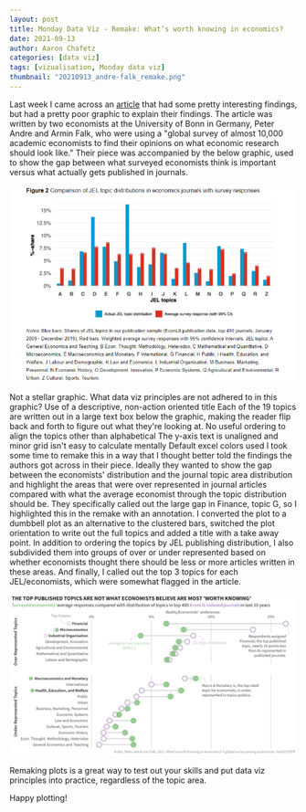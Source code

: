 ```yaml
---
layout: post
title: Monday Data Viz - Remake: What’s worth knowing in economics?
date: 2021-09-13
author: Aaron Chafetz
categories: [data viz]
tags: [vizualisation, Monday data viz]
thumbnail: "20210913_andre-falk_remake.png"
---
```


 Last week I came across an [article](https://voxeu.org/article/what-s-worth-knowing-economics-global-survey-among-economists) that had some pretty interesting findings, but had a pretty poor graphic to explain their findings. The article was written by two economists at the University of Bonn in Germany, Peter Andre and Armin Falk, who were using a "global survey of almost 10,000 academic economists to find their opinions on what economic research should look like." Their piece was accompanied by the below graphic, used to show the gap between what surveyed economists think is important versus what actually gets published in journals. 

![Clustered Bar plot](/assets/img/posts/20210913_andre-falk_clustered-bar.png)

Not a stellar graphic. What data viz principles are not adhered to in this graphic?
Use of a descriptive, non-action oriented title
Each of the 19 topics are written out in a large text box below the graphic, making the reader flip back and forth to figure out what they're looking at.
No useful ordering to align the topics other than alphabetical
The y-axis text is unaligned and minor grid isn't easy to calculate mentally
Default excel colors used
I took some time to remake this in a way that I thought better told the findings the authors got across in their piece. Ideally they wanted to show the gap between the economists' distribution and the journal topic area distribution and highlight the areas that were over represented in journal articles compared with what the average economist through the topic distribution should be. They specifically called out the large gap in Finance, topic G, so I highlighted this in the remake with an annotation. I converted the plot to a dumbbell plot as an alternative to the clustered bars, switched the plot orientation to write out the full topics and added a title with a take away point. In addition to ordering the topics by JEL publishing distribution, I also subdivided them into groups of over or under represented based on whether economists thought there should be less or more articles written in these areas. And finally, I called out the top 3 topics for each JEL/economists, which were somewhat flagged in the article.

![Plot remake](/assets/img/posts/20210913_andre-falk_remake.png)

Remaking plots is a great way to test out your skills and put data viz principles into practice, regardless of the topic area.

Happy plotting!